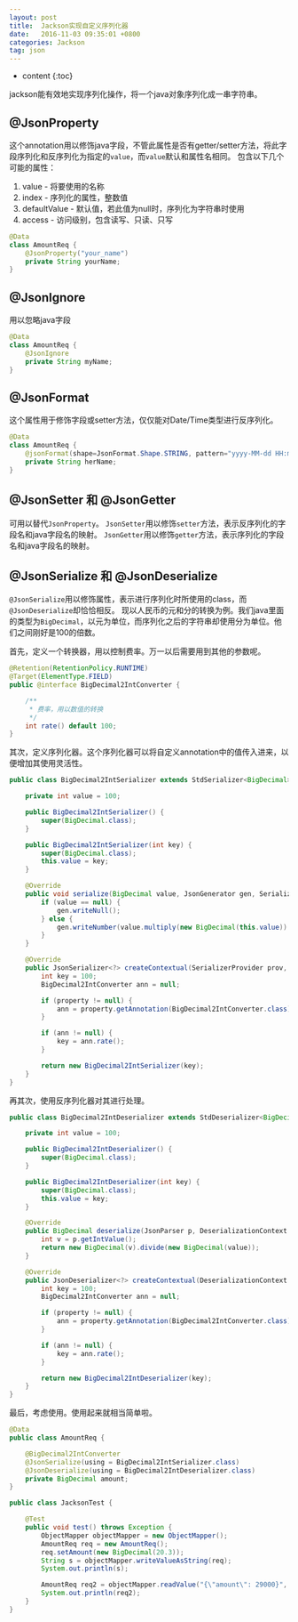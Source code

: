 ```yaml
---
layout: post
title:  Jackson实现自定义序列化器
date:   2016-11-03 09:35:01 +0800
categories: Jackson
tag: json
---
```


* content
{:toc}

jackson能有效地实现序列化操作，将一个java对象序列化成一串字符串。

## @JsonProperty

这个annotation用以修饰java字段，不管此属性是否有getter/setter方法，将此字段序列化和反序列化为指定的`value`，而`value`默认和属性名相同。
包含以下几个可能的属性：
1. value - 将要使用的名称
1. index - 序列化的属性，整数值
1. defaultValue - 默认值，若此值为null时，序列化为字符串时使用
1. access - 访问级别，包含读写、只读、只写

```java
@Data
class AmountReq {
    @JsonProperty("your_name")
    private String yourName;
}
```

## @JsonIgnore

用以忽略java字段

```java
@Data
class AmountReq {
    @JsonIgnore
    private String myName;
}
```

## @JsonFormat

这个属性用于修饰字段或setter方法，仅仅能对Date/Time类型进行反序列化。

```java
@Data
class AmountReq {
    @jsonFormat(shape=JsonFormat.Shape.STRING, pattern="yyyy-MM-dd HH:mm:ss")
    private String herName;
}
```

## @JsonSetter 和 @JsonGetter

可用以替代`JsonProperty`。
`JsonSetter`用以修饰`setter`方法，表示反序列化的字段名和java字段名的映射。
`JsonGetter`用以修饰`getter`方法，表示序列化的字段名和java字段名的映射。

## @JsonSerialize 和 @JsonDeserialize

`@JsonSerialize`用以修饰属性，表示进行序列化时所使用的class，而`@JsonDeserialize`却恰恰相反。
现以人民币的元和分的转换为例。我们java里面的类型为`BigDecimal`，以元为单位，而序列化之后的字符串却使用分为单位。他们之间刚好是100的倍数。

首先，定义一个转换器，用以控制费率。万一以后需要用到其他的参数呢。

```java
@Retention(RetentionPolicy.RUNTIME)
@Target(ElementType.FIELD)
public @interface BigDecimal2IntConverter {

    /**
     * 费率，用以数值的转换
     */
    int rate() default 100;
}
```

其次，定义序列化器。这个序列化器可以将自定义annotation中的值传入进来，以便增加其使用灵活性。

```java
public class BigDecimal2IntSerializer extends StdSerializer<BigDecimal> implements ContextualSerializer {

    private int value = 100;

    public BigDecimal2IntSerializer() {
        super(BigDecimal.class);
    }

    public BigDecimal2IntSerializer(int key) {
        super(BigDecimal.class);
        this.value = key;
    }

    @Override
    public void serialize(BigDecimal value, JsonGenerator gen, SerializerProvider serializers) throws IOException {
        if (value == null) {
            gen.writeNull();
        } else {
            gen.writeNumber(value.multiply(new BigDecimal(this.value)).intValue());
        }
    }

    @Override
    public JsonSerializer<?> createContextual(SerializerProvider prov, BeanProperty property) throws JsonMappingException {
        int key = 100;
        BigDecimal2IntConverter ann = null;

        if (property != null) {
            ann = property.getAnnotation(BigDecimal2IntConverter.class);
        }

        if (ann != null) {
            key = ann.rate();
        }

        return new BigDecimal2IntSerializer(key);
    }
}
```

再其次，使用反序列化器对其进行处理。

```java
public class BigDecimal2IntDeserializer extends StdDeserializer<BigDecimal> implements ContextualDeserializer {

    private int value = 100;

    public BigDecimal2IntDeserializer() {
        super(BigDecimal.class);
    }

    public BigDecimal2IntDeserializer(int key) {
        super(BigDecimal.class);
        this.value = key;
    }

    @Override
    public BigDecimal deserialize(JsonParser p, DeserializationContext ctxt) throws IOException, JsonProcessingException {
        int v = p.getIntValue();
        return new BigDecimal(v).divide(new BigDecimal(value));
    }

    @Override
    public JsonDeserializer<?> createContextual(DeserializationContext ctxt, BeanProperty property) throws JsonMappingException {
        int key = 100;
        BigDecimal2IntConverter ann = null;

        if (property != null) {
            ann = property.getAnnotation(BigDecimal2IntConverter.class);
        }

        if (ann != null) {
            key = ann.rate();
        }

        return new BigDecimal2IntDeserializer(key);
    }
}
```

最后，考虑使用。使用起来就相当简单啦。

```java
@Data
public class AmountReq {

    @BigDecimal2IntConverter
    @JsonSerialize(using = BigDecimal2IntSerializer.class)
    @JsonDeserialize(using = BigDecimal2IntDeserializer.class)
    private BigDecimal amount;
}

public class JacksonTest {

    @Test
    public void test() throws Exception {
        ObjectMapper objectMapper = new ObjectMapper();
        AmountReq req = new AmountReq();
        req.setAmount(new BigDecimal(20.3));
        String s = objectMapper.writeValueAsString(req);
        System.out.println(s);

        AmountReq req2 = objectMapper.readValue("{\"amount\": 29000}", AmountReq.class);
        System.out.println(req2);
    }
}
```